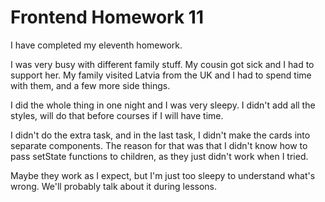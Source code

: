 # Frontend Homework 11

I have completed my eleventh homework. 

I was very busy with different family stuff. My cousin got sick and I had to support her. 
My family visited Latvia from the UK and I had to spend time with them, and a few more side things.

I did the whole thing in one night and I was very sleepy. I didn't add all the styles, 
will do that before courses if I will have time.

I didn't do the extra task, and in the last task, I didn't make the cards into separate components.
The reason for that was that I didn't know how to pass setState functions to children, as they just didn't work when I tried.

Maybe they work as I expect, but I'm just too sleepy to understand what's wrong. We'll probably talk about it during lessons.
